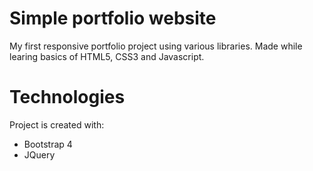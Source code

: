 # Simple portfolio website 
My first responsive portfolio project using various libraries. Made while learing basics of HTML5, CSS3 and Javascript.

<photo>

# Technologies
Project is created with:
- Bootstrap 4
- JQuery
